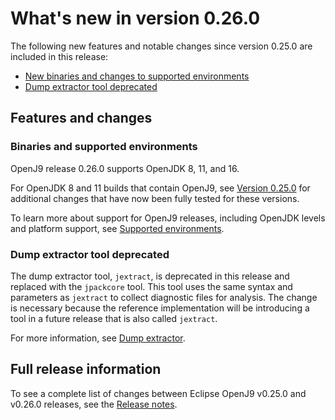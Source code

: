 <!--
* Copyright (c) 2017, 2021 IBM Corp. and others
*
* This program and the accompanying materials are made
* available under the terms of the Eclipse Public License 2.0
* which accompanies this distribution and is available at
* https://www.eclipse.org/legal/epl-2.0/ or the Apache
* License, Version 2.0 which accompanies this distribution and
* is available at https://www.apache.org/licenses/LICENSE-2.0.
*
* This Source Code may also be made available under the
* following Secondary Licenses when the conditions for such
* availability set forth in the Eclipse Public License, v. 2.0
* are satisfied: GNU General Public License, version 2 with
* the GNU Classpath Exception [1] and GNU General Public
* License, version 2 with the OpenJDK Assembly Exception [2].
*
* [1] https://www.gnu.org/software/classpath/license.html
* [2] http://openjdk.java.net/legal/assembly-exception.html
*
* SPDX-License-Identifier: EPL-2.0 OR Apache-2.0 OR GPL-2.0 WITH
* Classpath-exception-2.0 OR LicenseRef-GPL-2.0 WITH Assembly-exception
-->

# What's new in version 0.26.0

The following new features and notable changes since version 0.25.0 are included in this release:

- [New binaries and changes to supported environments](#binaries-and-supported-environments)
- [Dump extractor tool deprecated](#dump-extractor-tool-deprecated)


## Features and changes

### Binaries and supported environments

OpenJ9 release 0.26.0 supports OpenJDK 8, 11, and 16.

For OpenJDK 8 and 11 builds that contain OpenJ9, see [Version 0.25.0](version0.25.md) for additional changes that have now been fully tested for these versions.

To learn more about support for OpenJ9 releases, including OpenJDK levels and platform support, see [Supported environments](openj9_support.md).

### Dump extractor tool deprecated

The dump extractor tool, `jextract`, is deprecated in this release and replaced with the `jpackcore` tool. This tool uses the same syntax and parameters as `jextract` to collect diagnostic files for analysis. The change is necessary because the reference implementation will be introducing a tool in a future release that is also called `jextract`.

For more information, see [Dump extractor](tool_jextract.md).


## Full release information

To see a complete list of changes between Eclipse OpenJ9 v0.25.0 and v0.26.0 releases, see the [Release notes](https://github.com/eclipse-openj9/openj9/blob/master/doc/release-notes/0.26/0.26.md).


<!-- ==== END OF TOPIC ==== version0.26.md ==== -->
